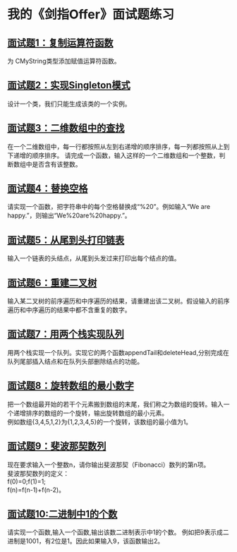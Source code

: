 # 我的《剑指Offer》面试题练习

## [面试题1：复制运算符函数](https://github.com/xiaff/sword-offer-practice/blob/master/problem_1.cpp)
为 CMyString类型添加赋值运算符函数。

## [面试题2：实现Singleton模式](https://github.com/xiaff/sword-offer-practice/blob/master/problem_2.cpp)
设计一个类，我们只能生成该类的一个实例。

## [面试题3：二维数组中的查找](https://github.com/xiaff/sword-offer-practice/blob/master/problem_3.cpp)
在一个二维数组中，每一行都按照从左到右递增的顺序排序，每一列都按照从上到下递增的顺序排序。
请完成一个函数，输入这样的一个二维数组和一个整数，判断数组中是否含有该整数。

## [面试题4：替换空格](https://github.com/xiaff/sword-offer-practice/blob/master/problem_4.cpp)
请实现一个函数，把字符串中的每个空格替换成“%20”。例如输入“We are happy.”，则输出“We%20are%20happy.”。

## [面试题5：从尾到头打印链表](https://github.com/xiaff/sword-offer-practice/blob/master/problem_5.cpp)
输入一个链表的头结点，从尾到头发过来打印出每个结点的值。

## [面试题6：重建二叉树](https://github.com/xiaff/sword-offer-practice/blob/master/problem_6.cpp)
输入某二叉树的前序遍历和中序遍历的结果，请重建出该二叉树。假设输入的前序遍历和中序遍历的结果中都不含重复的数字。

## [面试题7：用两个栈实现队列](https://github.com/xiaff/sword-offer-practice/blob/master/problem_7.cpp)
用两个栈实现一个队列。实现它的两个函数appendTail和deleteHead,分别完成在队列尾部插入结点和在队列头部删除结点的功能。

## [面试题8：旋转数组的最小数字](https://github.com/xiaff/sword-offer-practice/blob/master/problem_8.cpp)
把一个数组最开始的若干个元素搬到数组的末尾，我们称之为数组的旋转。输入一个递增排序的数组的一个旋转，输出旋转数组的最小元素。  
例如数组{3,4,5,1,2}为{1,2,3,4,5}的一个旋转，该数组的最小值为1。

## [面试题9：斐波那契数列](https://github.com/xiaff/sword-offer-practice/blob/master/problem_9.cpp)
现在要求输入一个整数n，请你输出斐波那契（Fibonacci）数列的第n项。  
斐波那契数列的定义：  
f(0)=0;f(1)=1;  
f(n)=f(n-1)+f(n-2)。

## [面试题10:二进制中1的个数](https://github.com/xiaff/sword-offer-practice/blob/master/problem_10.cpp)
请实现一个函数,输入一个函数,输出该数二进制表示中1的个数。
例如把9表示成二进制是1001，有2位是1。因此如果输入9，该函数输出2。
